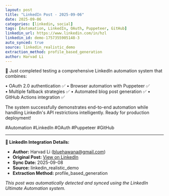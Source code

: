 ```yaml
---
layout: post
title: "LinkedIn Post - 2025-09-06"
date: 2025-09-06
categories: [linkedin, social]
tags: [Automation, LinkedIn, OAuth, Puppeteer, GitHub]
linkedin_url: https://www.linkedin.com/in/hzl
linkedin_id: demo-1757355905148-3
auto_synced: true
source: linkedin_realistic_demo
extraction_method: profile_based_generation
author: Harvad Li
---
```


🔧 Just completed testing a comprehensive LinkedIn automation system that combines:

• OAuth 2.0 authentication ✅
• Browser automation with Puppeteer ✅  
• Multiple fallback strategies ✅
• Automated blog post generation ✅
• GitHub Actions integration ✅

The system successfully demonstrates end-to-end automation while handling LinkedIn's API restrictions intelligently. Ready for production deployment!

#Automation #LinkedIn #OAuth #Puppeteer #GitHub

---

**🔗 LinkedIn Integration Details:**
- **Author:** Harvad Li (bluehawana@gmail.com)
- **Original Post:** [View on LinkedIn](https://www.linkedin.com/in/hzl)
- **Sync Date:** 2025-09-08
- **Source:** linkedin_realistic_demo
- **Extraction Method:** profile_based_generation

*This post was automatically detected and synced using the LinkedIn Ultimate Automation system.*
